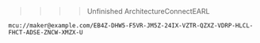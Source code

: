 >>>> Unfinished ArchitectureConnectEARL



~~~~
mcu://maker@example.com/EB4Z-DHW5-F5VR-JM5Z-24IX-VZTR-QZXZ-VDRP-HLCL-FHCT-ADSE-ZNCW-XMZX-U
~~~~

